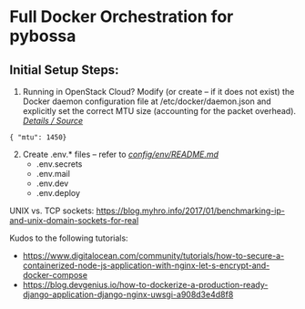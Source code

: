 # Full Docker Orchestration for pybossa

## Initial Setup Steps:
1. Running in OpenStack Cloud? Modify (or create – if it does not exist) the Docker daemon configuration file at /etc/docker/daemon.json and explicitly set the correct MTU size (accounting for the packet overhead). [_Details / Source_](https://platform9.com/kb/openstack/no-connectivity-to-docker-containers-within-instance)
```
{ "mtu": 1450}
```
2. Create .env.* files  – refer to [_config/env/README.md_](config/env/README.md)
    - .env.secrets
    - .env.mail
    - .env.dev
    - .env.deploy

UNIX vs. TCP sockets: https://blog.myhro.info/2017/01/benchmarking-ip-and-unix-domain-sockets-for-real

Kudos to the following tutorials:
- https://www.digitalocean.com/community/tutorials/how-to-secure-a-containerized-node-js-application-with-nginx-let-s-encrypt-and-docker-compose
- https://blog.devgenius.io/how-to-dockerize-a-production-ready-django-application-django-nginx-uwsgi-a908d3e4d8f8